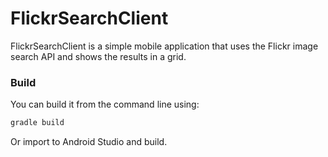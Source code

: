 # FlickrSearchClient

FlickrSearchClient is a simple mobile application that uses the Flickr image search API and shows the results in a grid.

### Build
You can build it from the command line using:
```sh
gradle build
```
Or import to Android Studio and build.
